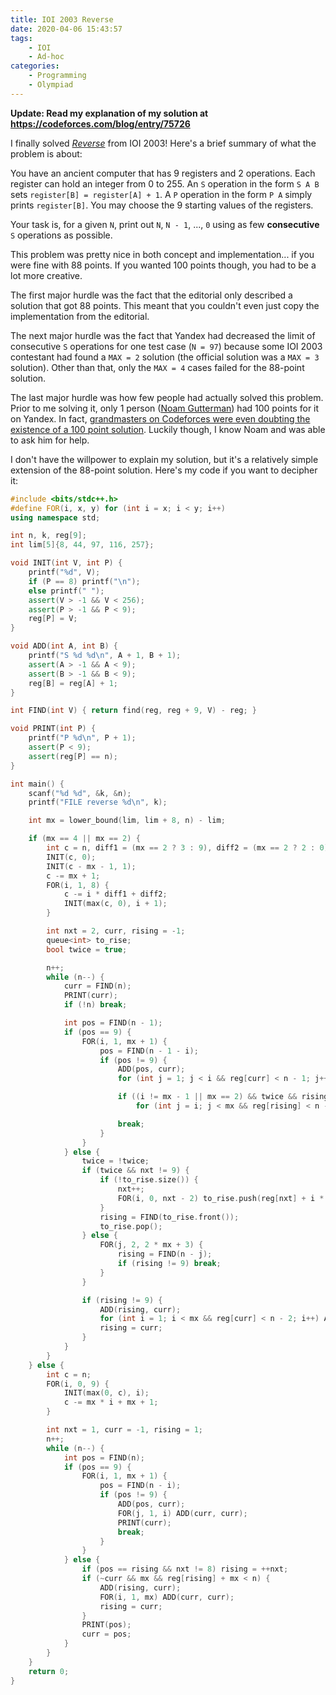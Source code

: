 ```yaml
---
title: IOI 2003 Reverse
date: 2020-04-06 15:43:57
tags:
    - IOI
    - Ad-hoc
categories:
    - Programming
    - Olympiad
---
```


**Update: Read my explanation of my solution at https://codeforces.com/blog/entry/75726**

I finally solved [_Reverse_](https://contest.yandex.ru/ioi/contest/558/problems/C/) from IOI 2003! Here's a brief summary of what the problem is about:

You have an ancient computer that has 9 registers and 2 operations. Each register can hold an integer from 0 to 255. An `S` operation in the form `S A B` sets `register[B] = register[A] + 1`. A `P` operation in the form `P A` simply prints `register[B]`. You may choose the 9 starting values of the registers.

Your task is, for a given `N`, print out `N`, `N - 1`, ..., `0` using as few **consecutive** `S` operations as possible.

<!-- more -->

This problem was pretty nice in both concept and implementation... if you were fine with 88 points. If you wanted 100 points though, you had to be a lot more creative.

The first major hurdle was the fact that the editorial only described a solution that got 88 points. This meant that you couldn't even just copy the implementation from the editorial.

The next major hurdle was the fact that Yandex had decreased the limit of consecutive `S` operations for one test case (`N = 97`) because some IOI 2003 contestant had found a `MAX = 2` solution (the official solution was a `MAX = 3` solution). Other than that, only the `MAX = 4` cases failed for the 88-point solution.

The last major hurdle was how few people had actually solved this problem. Prior to me solving it, only 1 person ([Noam Gutterman](https://codeforces.com/profile/Noam527)) had 100 points for it on Yandex. In fact, [grandmasters on Codeforces were even doubting the existence of a 100 point solution](https://codeforces.com/blog/entry/66014?#comment-499829). Luckily though, I know Noam and was able to ask him for help.

I don't have the willpower to explain my solution, but it's a relatively simple extension of the 88-point solution. Here's my code if you want to decipher it:

```cpp
#include <bits/stdc++.h>
#define FOR(i, x, y) for (int i = x; i < y; i++)
using namespace std;

int n, k, reg[9];
int lim[5]{8, 44, 97, 116, 257};

void INIT(int V, int P) {
    printf("%d", V);
    if (P == 8) printf("\n");
    else printf(" ");
    assert(V > -1 && V < 256);
    assert(P > -1 && P < 9);
    reg[P] = V;
}

void ADD(int A, int B) {
    printf("S %d %d\n", A + 1, B + 1);
    assert(A > -1 && A < 9);
    assert(B > -1 && B < 9);
    reg[B] = reg[A] + 1;
}

int FIND(int V) { return find(reg, reg + 9, V) - reg; }

void PRINT(int P) {
    printf("P %d\n", P + 1);
    assert(P < 9);
    assert(reg[P] == n);
}

int main() {
    scanf("%d %d", &k, &n);
    printf("FILE reverse %d\n", k);

    int mx = lower_bound(lim, lim + 8, n) - lim;

    if (mx == 4 || mx == 2) {
        int c = n, diff1 = (mx == 2 ? 3 : 9), diff2 = (mx == 2 ? 2 : 0);
        INIT(c, 0);
        INIT(c - mx - 1, 1);
        c -= mx + 1;
        FOR(i, 1, 8) {
            c -= i * diff1 + diff2;
            INIT(max(c, 0), i + 1);
        }

        int nxt = 2, curr, rising = -1;
        queue<int> to_rise;
        bool twice = true;

        n++;
        while (n--) {
            curr = FIND(n);
            PRINT(curr);
            if (!n) break;

            int pos = FIND(n - 1);
            if (pos == 9) {
                FOR(i, 1, mx + 1) {
                    pos = FIND(n - 1 - i);
                    if (pos != 9) {
                        ADD(pos, curr);
                        for (int j = 1; j < i && reg[curr] < n - 1; j++) ADD(curr, curr);

                        if ((i != mx - 1 || mx == 2) && twice && rising > -1 && rising < 9 && rising != pos)
                            for (int j = i; j < mx && reg[rising] < n - 1; j++) ADD(rising, rising);

                        break;
                    }
                }
            } else {
                twice = !twice;
                if (twice && nxt != 9) {
                    if (!to_rise.size()) {
                        nxt++;
                        FOR(i, 0, nxt - 2) to_rise.push(reg[nxt] + i * diff1);
                    }
                    rising = FIND(to_rise.front());
                    to_rise.pop();
                } else {
                    FOR(j, 2, 2 * mx + 3) {
                        rising = FIND(n - j);
                        if (rising != 9) break;
                    }
                }

                if (rising != 9) {
                    ADD(rising, curr);
                    for (int i = 1; i < mx && reg[curr] < n - 2; i++) ADD(curr, curr);
                    rising = curr;
                }
            }
        }
    } else {
        int c = n;
        FOR(i, 0, 9) {
            INIT(max(0, c), i);
            c -= mx * i + mx + 1;
        }

        int nxt = 1, curr = -1, rising = 1;
        n++;
        while (n--) {
            int pos = FIND(n);
            if (pos == 9) {
                FOR(i, 1, mx + 1) {
                    pos = FIND(n - i);
                    if (pos != 9) {
                        ADD(pos, curr);
                        FOR(j, 1, i) ADD(curr, curr);
                        PRINT(curr);
                        break;
                    }
                }
            } else {
                if (pos == rising && nxt != 8) rising = ++nxt;
                if (~curr && mx && reg[rising] + mx < n) {
                    ADD(rising, curr);
                    FOR(i, 1, mx) ADD(curr, curr);
                    rising = curr;
                }
                PRINT(pos);
                curr = pos;
            }
        }
    }
    return 0;
}
```
